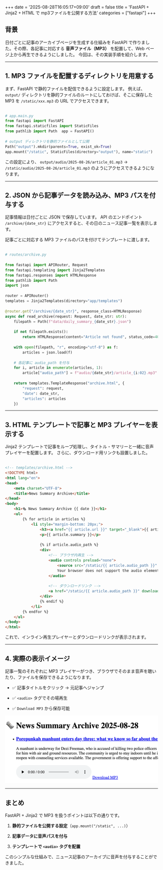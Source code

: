 +++
date = '2025-08-28T16:05:17+09:00'
draft = false
title = 'FastAPI + Jinja2 + HTML で mp3ファイルを公開する方法'
categories = ["fastapi"]
+++



## 背景

日付ごとに記事のアーカイブページを生成する仕組みを FastAPI で作りました。その際、各記事に対応する **音声ファイル（MP3）** を配置して、Web ページ上から再生できるようにしました。
今回は、その実装手順を紹介します。



---

## 1. MP3 ファイルを配置するディレクトリを用意する

まず、FastAPI で静的ファイルを配信できるように設定します。
例えば、`output/` ディレクトリを静的ファイルのルートにしておけば、そこに保存した MP3 を `/static/xxx.mp3` の URL でアクセスできます。

```python

# app.main.py
from fastapi import FastAPI
from fastapi.staticfiles import StaticFiles
from pathlib import Path  app = FastAPI()

# output ディレクトリを静的ファイルとして公開
Path("output").mkdir(parents=True, exist_ok=True)
app.mount("/static", StaticFiles(directory="output"), name="static")

```


この設定により、
`output/audio/2025-08-26/article_01.mp3` → `/static/audio/2025-08-26/article_01.mp3`
のようにアクセスできるようになります。

---

## 2. JSON から記事データを読み込み、MP3 パスを付与する

記事情報は日付ごとに JSON で保存しています。
API のエンドポイント `/archive/{date_str}` にアクセスすると、その日のニュース記事一覧を表示します。

記事ごとに対応する MP3 ファイルのパスを付けてテンプレートに渡します。

``` python

# routes/archive.py

from fastapi import APIRouter, Request
from fastapi.templating import Jinja2Templates
from fastapi.responses import HTMLResponse
from pathlib import Path
import json

router = APIRouter()
templates = Jinja2Templates(directory="app/templates")

@router.get("/archive/{date_str}", response_class=HTMLResponse)
async def read_archive(request: Request, date_str: str):
    filepath = Path(f"data/daily_summary_{date_str}.json")

    if not filepath.exists():
        return HTMLResponse(content="Article not found", status_code=404)

    with open(filepath, "r", encoding="utf-8") as f:
        articles = json.load(f)

    # 各記事に audio_path を付与
    for i, article in enumerate(articles, 1):
        article["audio_path"] = f"audio/{date_str}/article_{i:02}.mp3"

    return templates.TemplateResponse("archive.html", {
        "request": request,
        "date": date_str,
        "articles": articles
    })

```


---

## 3. HTML テンプレートで記事と MP3 プレイヤーを表示する

Jinja2 テンプレートで記事をループ処理し、タイトル・サマリーと一緒に音声プレイヤーを配置します。
さらに、ダウンロード用リンクも設置しました。

```html

<!-- templates/archive.html -->
<!DOCTYPE html>
<html lang="en">
<head>
    <meta charset="UTF-8">
    <title>News Summary Archive</title>
</head>
<body>
    <h1>🗞️ News Summary Archive {{ date }}</h1>
    <ul>
        {% for article in articles %}
            <li style="margin-bottom: 20px;">
                <h3><a href="{{ article.url }}" target="_blank">{{ article.title }}</a></h3>
                <p>{{ article.summary }}</p>

                {% if article.audio_path %}
                <div>
                    <!-- ブラウザ内再生 -->
                    <audio controls preload="none">
                        <source src="/static/{{ article.audio_path }}" type="audio/mpeg">
                        Your browser does not support the audio element.
                    </audio>

                    <!-- ダウンロードリンク -->
                    <a href="/static/{{ article.audio_path }}" download>Download MP3</a>
                </div>
                {% endif %}
            </li>
        {% endfor %}
    </ul>
</body>
</html>


```

これで、インライン再生プレイヤーとダウンロードリンクが表示されます。

---

## 4. 実際の表示イメージ

記事一覧のそれぞれに MP3 プレイヤーがつき、ブラウザでそのまま音声を聴いたり、ファイルを保存できるようになります。

- ✅ 記事タイトルをクリック → 元記事へジャンプ

- ✅ `<audio>` タグでその場再生

- ✅ `Download MP3` から保存可能

![表示イメージ](article_media_player_download.png)

---

## まとめ

FastAPI + Jinja2 で MP3 を扱うポイントは以下の通りです。

1. **静的ファイルを公開する設定**（`app.mount("/static", ...)`）

2. **記事データに音声パスを付与**

3. **テンプレートで `<audio>` タグを配置**

このシンプルな仕組みで、ニュース記事のアーカイブに音声を付与することができました。